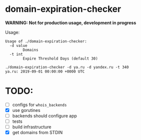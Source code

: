# domain-expiration-checker

**WARNING: Not for production usage, development in progress**

Usage:
```
Usage of ./domain-expiration-checker:
  -d value
        Domains
  -t int
        Expire Threshold Days (default 30)

./domain-expiration-checker -d ya.ru -d yandex.ru -t 340
ya.ru: 2019-09-01 00:00:00 +0000 UTC
```

# TODO:
- [ ] configs for `whois_backends`
- [x] use gorutines
- [ ] backends should configure app
- [ ] tests
- [ ] build infrastructure
- [x] get domains from STDIN